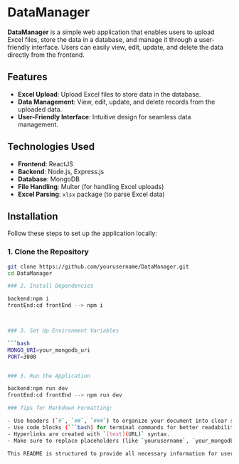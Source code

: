 # DataManager

**DataManager** is a simple web application that enables users to upload Excel files, store the data in a database, and manage it through a user-friendly interface. Users can easily view, edit, update, and delete the data directly from the frontend.

## Features

- **Excel Upload**: Upload Excel files to store data in the database.
- **Data Management**: View, edit, update, and delete records from the uploaded data.
- **User-Friendly Interface**: Intuitive design for seamless data management.

## Technologies Used

- **Frontend**: ReactJS
- **Backend**: Node.js, Express.js
- **Database**: MongoDB
- **File Handling**: Multer (for handling Excel uploads)
- **Excel Parsing**: `xlsx` package (to parse Excel data)

## Installation

Follow these steps to set up the application locally:

### 1. Clone the Repository

```bash
git clone https://github.com/yourusername/DataManager.git
cd DataManager

### 2. Install Dependencies

backend:npm i
frontEnd:cd frontEnd --> npm i



### 3. Set Up Environment Variables

```bash
MONGO_URI=your_mongodb_uri
PORT=3000


### 3. Run the Application

backend:npm run dev
frontEnd:cd frontEnd --> npm run dev

### Tips for Markdown Formatting:

- Use headers (`#`, `##`, `###`) to organize your document into clear sections.
- Use code blocks (```bash) for terminal commands for better readability.
- Hyperlinks are created with `[text](URL)` syntax.
- Make sure to replace placeholders (like `yourusername`, `your_mongodb_uri`, and `youremail@example.com`) with your actual information.

This README is structured to provide all necessary information for users and developers who want to use or contribute to the **DataManager** project.
